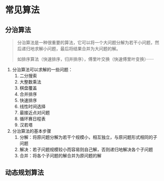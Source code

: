 # 常见算法

## 分治算法

> 分治算法是一种很重要的算法，它可以将一个大问题分解为若干小问题，然后递归地求解小问题，最后将结果合并为大问题的解。
>
> 如排序算法（快速排序，归并排序），傅里叶交换（快速傅里叶变换）······

1. 分治算法可以求解的一些问题：
   1. 二分搜索
   2. 大整数乘法
   3. 棋盘覆盖
   4. 合并排序
   5. 快速排序
   6. 线性时间选择
   7. 最接近点对问题
   8. 循环赛日程表
   9. 汉若塔
2. 分治算法的基本步骤
   1. 分解：将原问题分解为若干个规模小，相互独立，与原问题形式相同的子问题
   2. 解决：若子问题规模较小而容易则自己解，否则递归地解决各个子问题
   3. 合并：将各个子问题的解合并为原问题的解

## 动态规划算法

